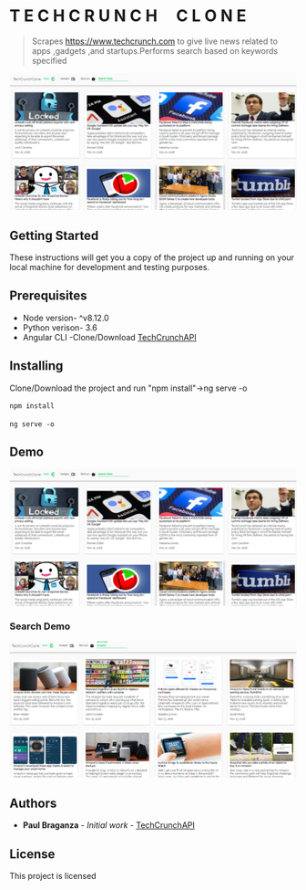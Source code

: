 # T E C H C R U N C H&nbsp;&nbsp;&nbsp;&nbsp;&nbsp;C L O N E

> Scrapes https://www.techcrunch.com to give live news related to apps ,gadgets ,and startups.Performs search based on keywords specified

![](main.png)

## Getting Started

These instructions will get you a copy of the project up and running on your local machine for development and testing purposes.

## Prerequisites
- Node version- ^v8.12.0
- Python verison- 3.6
- Angular CLI
-Clone/Download [TechCrunchAPI](https://github.com/paulbraganza12/techCrunchCloneAPI)



## Installing

Clone/Download the project and run "npm install"->ng serve -o

```
npm install

ng serve -o
```

## Demo
![](main.png)

### Search Demo
![](search.png)

## Authors

* **Paul Braganza** - *Initial work* - [TechCrunchAPI](https://github.com/paulbraganza12/techCrunchCloneAPI)

## License

This project is licensed
